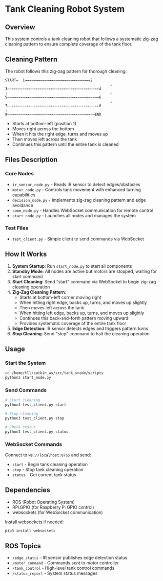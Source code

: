 # Tank Cleaning Robot System

## Overview
This system controls a tank cleaning robot that follows a systematic zig-zag cleaning pattern to ensure complete coverage of the tank floor.

## Cleaning Pattern
The robot follows this zig-zag pattern for thorough cleaning:

```
START→  1→→→→→→→→→→→→→→→→→→→→→→→→→→→→→→2
                                                ↓
3←←←←←←←←←←←←←←←←←←←←←←←←←←←←←←←←←←←←←←←←←←4
↓                                               ↓  
5→→→→→→→→→→→→→→→→→→→→→→→→→→→→→→→→→→→→→→→→→→6
                                                ↓
7←←←←←←←←←←←←←←←←←←←←←←←←←←←←←←←←←←←←←←←←←←8
↓                                               
9→→→→→→→→→→→→→→→→→→→→→→→→→→→→→→→→→→→→→→→→END
```

- Starts at bottom-left (position 1)
- Moves right across the bottom
- When it hits the right edge, turns and moves up
- Then moves left across the tank
- Continues this pattern until the entire tank is cleaned

## Files Description

### Core Nodes
- `ir_sensor_node.py` - Reads IR sensor to detect edges/obstacles
- `motor_node.py` - Controls tank movement with enhanced turning capabilities
- `decision_node.py` - Implements zig-zag cleaning pattern and edge avoidance
- `comm_node.py` - Handles WebSocket communication for remote control
- `start_node.py` - Launches all nodes and manages the system

### Test Files
- `test_client.py` - Simple client to send commands via WebSocket

## How It Works

1. **System Startup**: Run `start_node.py` to start all components
2. **Standby Mode**: All nodes are active but motors are stopped, waiting for start command
3. **Start Cleaning**: Send "start" command via WebSocket to begin zig-zag cleaning operation
4. **Zig-Zag Cleaning Pattern**: 
   - Starts at bottom-left corner moving right
   - When hitting right edge, backs up, turns, and moves up slightly
   - Then moves left across the tank
   - When hitting left edge, backs up, turns, and moves up slightly  
   - Continues this back-and-forth pattern moving upward
   - Provides systematic coverage of the entire tank floor
5. **Edge Detection**: IR sensor detects edges and triggers pattern turns
6. **Stop Cleaning**: Send "stop" command to halt the cleaning operation

## Usage

### Start the System
```bash
cd /home/tll/catkin_ws/src/tank_snode/scripts
python3 start_node.py
```

### Send Commands
```bash
# Start cleaning
python3 test_client.py start

# Stop cleaning  
python3 test_client.py stop

# Check status
python3 test_client.py status
```

### WebSocket Commands
Connect to `ws://localhost:8765` and send:
- `start` - Begin tank cleaning operation
- `stop` - Stop tank cleaning operation  
- `status` - Get current tank status

## Dependencies
- ROS (Robot Operating System)
- RPi.GPIO (for Raspberry Pi GPIO control)
- websockets (for WebSocket communication)

Install websockets if needed:
```bash
pip3 install websockets
```

## ROS Topics
- `/edge_status` - IR sensor publishes edge detection status
- `/motor_command` - Commands sent to motor controller
- `/tank_control` - High-level tank control commands
- `/status_report` - System status messages
